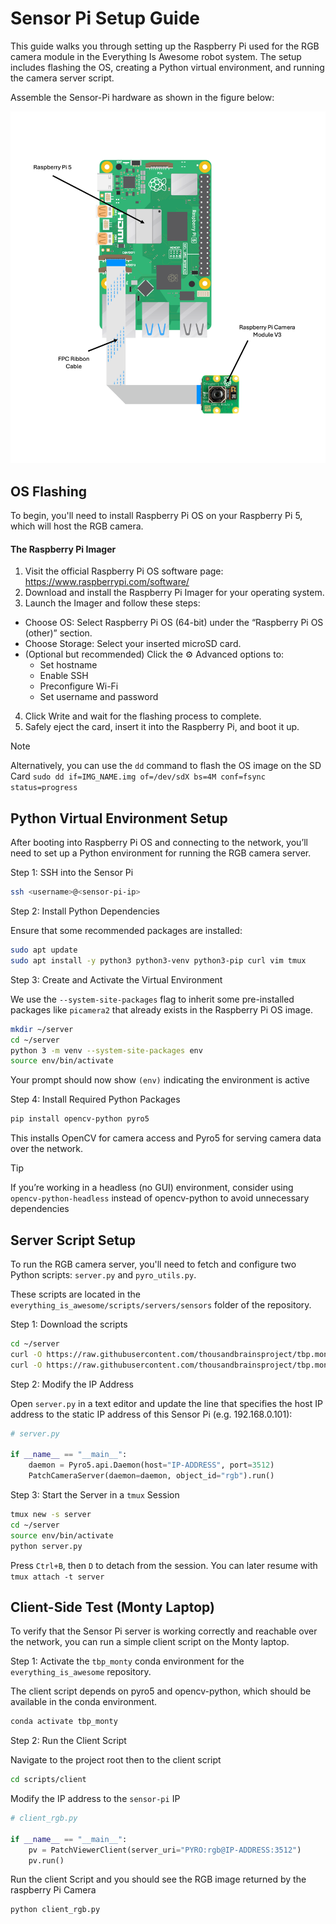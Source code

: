 # Sensor Pi Setup Guide

This guide walks you through setting up the Raspberry Pi used for the RGB camera module in the
Everything Is Awesome robot system. The setup includes flashing the OS, creating a Python virtual
environment, and running the camera server script.

Assemble the Sensor-Pi hardware as shown in the figure below:

![](media/sensor.png)

## OS Flashing

To begin, you'll need to install Raspberry Pi OS on your Raspberry Pi 5, which will host the RGB camera.

#### The Raspberry Pi Imager

1) Visit the official Raspberry Pi OS software page: https://www.raspberrypi.com/software/
2) Download and install the Raspberry Pi Imager for your operating system.
3) Launch the Imager and follow these steps:

* Choose OS: Select Raspberry Pi OS (64-bit) under the “Raspberry Pi OS (other)” section.
* Choose Storage: Select your inserted microSD card.
* (Optional but recommended) Click the ⚙️ Advanced options to:
    * Set hostname
    * Enable SSH
    * Preconfigure Wi-Fi
    * Set username and password
4) Click Write and wait for the flashing process to complete.
5) Safely eject the card, insert it into the Raspberry Pi, and boot it up.

> [!NOTE]
> Alternatively, you can use the `dd` command to flash the OS image on the SD Card
> `sudo dd if=IMG_NAME.img of=/dev/sdX bs=4M conf=fsync status=progress`


## Python Virtual Environment Setup

After booting into Raspberry Pi OS and connecting to the network, you’ll need to set up a Python
environment for running the RGB camera server.

Step 1: SSH into the Sensor Pi

```bash
ssh <username>@<sensor-pi-ip>
```

Step 2: Install Python Dependencies

Ensure that some recommended packages are installed:

```bash
sudo apt update
sudo apt install -y python3 python3-venv python3-pip curl vim tmux
```

Step 3: Create and Activate the Virtual Environment

We use the `--system-site-packages` flag to inherit some pre-installed packages like `picamera2` that already
exists in the Raspberry Pi OS image.

```bash
mkdir ~/server
cd ~/server
python 3 -m venv --system-site-packages env
source env/bin/activate
```

Your prompt should now show `(env)` indicating the environment is active

Step 4: Install Required Python Packages

```bash
pip install opencv-python pyro5
```

This installs OpenCV for camera access and Pyro5 for serving camera data over the network.

> [!TIP]
> If you’re working in a headless (no GUI) environment, consider using `opencv-python-headless`
> instead of opencv-python to avoid unnecessary dependencies


## Server Script Setup

To run the RGB camera server, you'll need to fetch and configure two Python scripts: `server.py` and `pyro_utils.py`.

These scripts are located in the `everything_is_awesome/scripts/servers/sensors` folder of the repository.

Step 1: Download the scripts

```bash
cd ~/server
curl -O https://raw.githubusercontent.com/thousandbrainsproject/tbp.monty/main/everything_is_awesome/scripts/servers/sensors/server.py
curl -O https://raw.githubusercontent.com/thousandbrainsproject/tbp.monty/main/everything_is_awesome/scripts/servers/sensors/pyro_utils.py
```

Step 2: Modify the IP Address

Open `server.py` in a text editor and update the line that specifies the host IP address to the static
IP address of this Sensor Pi (e.g. 192.168.0.101):

```python
# server.py

if __name__ == "__main__":
    daemon = Pyro5.api.Daemon(host="IP-ADDRESS", port=3512)
    PatchCameraServer(daemon=daemon, object_id="rgb").run()
```

Step 3: Start the Server in a `tmux` Session

```bash
tmux new -s server
cd ~/server
source env/bin/activate
python server.py
```

Press `Ctrl+B`, then `D` to detach from the session. You can later resume with `tmux attach -t server`

## Client-Side Test (Monty Laptop)

To verify that the Sensor Pi server is working correctly and reachable over the network, you can run a simple client script on the Monty laptop.

Step 1: Activate the `tbp_monty` conda environment for the `everything_is_awesome` repository.

The client script depends on pyro5 and opencv-python, which should be available in the conda environment.

```bash
conda activate tbp_monty
```

Step 2: Run the Client Script

Navigate to the project root then to the client script

```bash
cd scripts/client
```

Modify the IP address to the `sensor-pi` IP

```python
# client_rgb.py

if __name__ == "__main__":
    pv = PatchViewerClient(server_uri="PYRO:rgb@IP-ADDRESS:3512")
    pv.run()
```

Run the client Script and you should see the RGB image returned by the raspberry Pi Camera

```bash
python client_rgb.py
```


